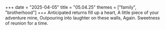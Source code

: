 +++
date = "2025-04-05"
title = "05.04.25"
themes = ["family", "brotherhood"]
+++
Anticipated returns fill up a heart,
A little piece of your adventure mine,
Outpouring into laughter on these walls,
Again. Sweetness of reunion for a time.
